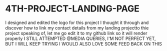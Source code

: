 # 4TH-PROJECT-LANDING-PAGE
I designed and edited the logo for this project I thought it through and discover how to link my contact details from my landing projectto thie project speaking of, let me go edit it to my github link so it will render properly  I STILL ATTEMPTED @MEDIA QUERIES, I'M NOT PERFECT YET, BUT I WILL KEEP TRYING I WOULD ALSO LOVE SOME FEED BACK ON THIS

